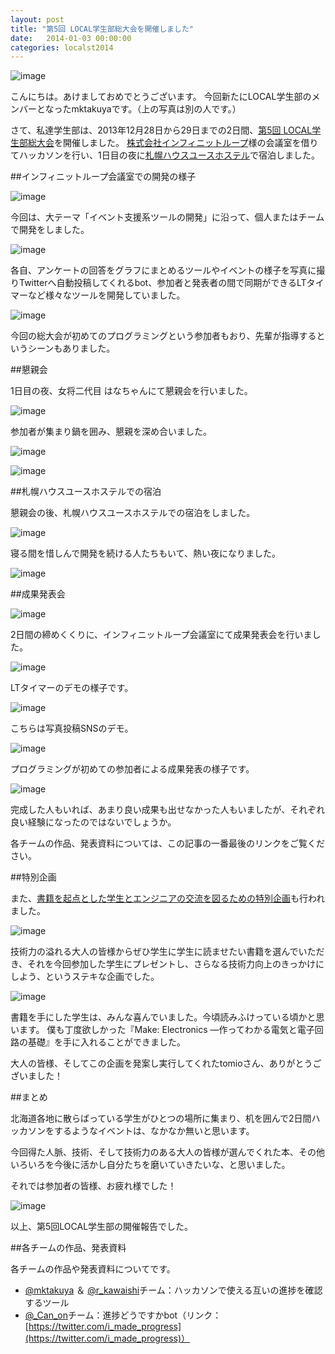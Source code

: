```yaml
---
layout: post
title: "第5回 LOCAL学生部総大会を開催しました"
date:   2014-01-03 00:00:00
categories: localst2014
---
```


![image](/static/img/localSt2012/resized_img_0905.jpg)

こんにちは。あけましておめでとうございます。
今回新たにLOCAL学生部のメンバーとなったmktakuyaです。（上の写真は別の人です。）

さて、私達学生部は、2013年12月28日から29日までの2日間、[第5回 LOCAL学生部総大会](http://connpass.com/event/4069/)を開催しました。
[株式会社インフィニットループ](http://www.infiniteloop.co.jp/)様の会議室を借りてハッカソンを行い、1日目の夜に[札幌ハウスユースホステル](http://www.yh-sapporo.jp/)で宿泊しました。

##インフィニットループ会議室での開発の様子

![image](/static/img/localSt2012/resized_img_0716.jpg)

今回は、大テーマ「イベント支援系ツールの開発」に沿って、個人またはチームで開発をしました。

![image](/static/img/localSt2012/resized_img_0879.jpg)

各自、アンケートの回答をグラフにまとめるツールやイベントの様子を写真に撮りTwitterへ自動投稿してくれるbot、参加者と発表者の間で同期ができるLTタイマーなど様々なツールを開発していました。

![image](/static/img/localSt2012/resized_img_0722.jpg)

今回の総大会が初めてのプログラミングという参加者もおり、先輩が指導するというシーンもありました。

##懇親会

1日目の夜、女将二代目 はなちゃんにて懇親会を行いました。

![image](/static/img/localSt2012/resized_img_0755.jpg)

参加者が集まり鍋を囲み、懇親を深め合いました。

![image](/static/img/localSt2012/resized_img_0743.jpg)

![image](/static/img/localSt2012/resized_img_0747.jpg)

##札幌ハウスユースホステルでの宿泊

懇親会の後、札幌ハウスユースホステルでの宿泊をしました。

![image](/static/img/localSt2012/BckpfzPCUAAkCwn.jpg)

寝る間を惜しんで開発を続ける人たちもいて、熱い夜になりました。

![image](/static/img/localSt2012/resized_img_0870.jpg)

##成果発表会

![image](/static/img/localSt2012/resized_img_1016.jpg)

2日間の締めくくりに、インフィニットループ会議室にて成果発表会を行いました。

![image](/static/img/localSt2012/resized_img_0992.jpg)

LTタイマーのデモの様子です。

![image](/static/img/localSt2012/resized_img_1036.jpg)

こちらは写真投稿SNSのデモ。

![image](/static/img/localSt2012/resized_img_1003.jpg)

プログラミングが初めての参加者による成果発表の様子です。

![image](/static/img/localSt2012/resized_img_1039.jpg)

完成した人もいれば、あまり良い成果も出せなかった人もいましたが、それぞれ良い経験になったのではないでしょうか。

各チームの作品、発表資料については、この記事の一番最後のリンクをご覧ください。

##特別企画

また、[書籍を起点とした学生とエンジニアの交流を図るための特別企画](http://tomio2480.hatenablog.com/entry/2014/01/03/145559)も行われました。

![image](/static/img/localSt2012/resized_img_0987.jpg)

技術力の溢れる大人の皆様からぜひ学生に学生に読ませたい書籍を選んでいただき、それを今回参加した学生にプレゼントし、さらなる技術力向上のきっかけにしよう、というステキな企画でした。

![image](/static/img/localSt2012/resized_img_1060.jpg)

書籍を手にした学生は、みんな喜んでいました。今頃読みふけっている頃かと思います。
僕も丁度欲しかった『Make: Electronics ―作ってわかる電気と電子回路の基礎』を手に入れることができました。

大人の皆様、そしてこの企画を発案し実行してくれたtomioさん、ありがとうございました！

##まとめ

北海道各地に散らばっている学生がひとつの場所に集まり、机を囲んで2日間ハッカソンをするようなイベントは、なかなか無いと思います。

今回得た人脈、技術、そして技術力のある大人の皆様が選んでくれた本、その他いろいろを今後に活かし自分たちを磨いていきたいな、と思いました。

それでは参加者の皆様、お疲れ様でした！

![image](/static/img/localSt2012/resized_img_1073.jpg)

以上、第5回LOCAL学生部の開催報告でした。

##各チームの作品、発表資料

各チームの作品や発表資料についてです。

- [@mktakuya](https://twitter.com/mktakuya) ＆ [@r_kawaishi](https://twitter.com/r_kawaishi)チーム：ハッカソンで使える互いの進捗を確認するツール
- [@_Can_on](https://twitter.com/_Can_on)チーム：進捗どうですかbot（リンク：[https://twitter.com/i_made_progress](https://twitter.com/i_made_progress)）

